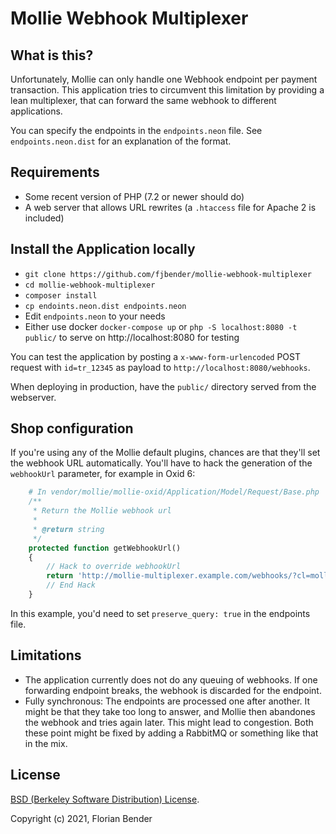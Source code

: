 # Mollie Webhook Multiplexer

## What is this?

Unfortunately, Mollie can only handle one Webhook endpoint per payment transaction. This application tries to circumvent this limitation by providing a lean multiplexer, that can forward the same webhook to different applications.

You can specify the endpoints in the `endpoints.neon` file. See `endpoints.neon.dist` for an explanation of the format.

## Requirements

* Some recent version of PHP (7.2 or newer should do)
* A web server that allows URL rewrites (a `.htaccess` file for Apache 2 is included)

## Install the Application locally

* `git clone https://github.com/fjbender/mollie-webhook-multiplexer`
* `cd mollie-webhook-multiplexer`
* `composer install`
* `cp endoints.neon.dist endpoints.neon`
* Edit `endpoints.neon` to your needs
* Either use docker `docker-compose up` or `php -S localhost:8080 -t public/` to serve on http://localhost:8080 for testing

You can test the application by posting a `x-www-form-urlencoded` POST request with `id=tr_12345` as payload to `http://localhost:8080/webhooks`.

When deploying in production, have the `public/` directory served from the webserver.

## Shop configuration

If you're using any of the Mollie default plugins, chances are that they'll set the webhook URL automatically. You'll have to hack the generation of the `webhookUrl` parameter, for example in Oxid 6:

```php
    # In vendor/mollie/mollie-oxid/Application/Model/Request/Base.php
    /**
     * Return the Mollie webhook url
     *
     * @return string
     */
    protected function getWebhookUrl()
    {
        // Hack to override webhookUrl
        return 'http://mollie-multiplexer.example.com/webhooks/?cl=mollieWebhook';
        // End Hack
    }
```

In this example, you'd need to set `preserve_query: true` in the endpoints file.

## Limitations

* The application currently does not do any queuing of webhooks. If one forwarding endpoint breaks, the webhook is discarded for the endpoint.
* Fully synchronous: The endpoints are processed one after another. It might be that they take too long to answer, and Mollie then abandones the webhook and tries again later. This might lead to congestion. Both these point might be fixed by adding a RabbitMQ or something like that in the mix.

## License

[BSD (Berkeley Software Distribution) License](https://opensource.org/licenses/bsd-license.php).

Copyright (c) 2021, Florian Bender